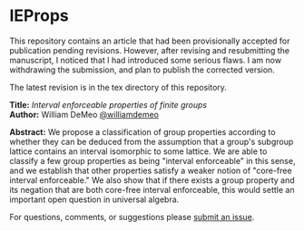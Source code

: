 IEProps
=======

This repository contains an article that had been provisionally accepted for
publication pending revisions.  However, after revising and resubmitting the manuscript, I
noticed that I had introduced some serious flaws.  I am now withdrawing the
submission, and plan to publish the corrected version.

The latest revision is in the tex directory of this repository.

**Title:** *Interval enforceable properties of finite groups*  
**Author:** William DeMeo [@williamdemeo](https://github.com/williamdemeo)  

**Abstract:** We propose a classification of group properties according to
  whether they can be deduced from the assumption that a group's subgroup
  lattice contains an interval isomorphic to some lattice. We are able to
  classify a few group properties as being "interval enforceable" in this sense,
  and we establish that other properties satisfy a weaker notion of "core-free
  interval enforceable."  We also show that if there exists a group property and
  its negation that are both core-free interval enforceable, this would settle
  an important open question in universal algebra. 

For questions, comments, or suggestions please [submit an issue][].

[submit an issue]: https://github.com/williamdemeo/IEProps/issues
